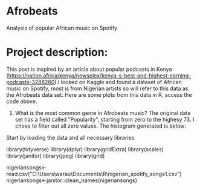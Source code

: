 # Afrobeats
Analysis of popular African music on Spotify
# Project description: 
This post is inspired by an article about popular podcasts in Kenya (https://nation.africa/kenya/newsplex/kenya-s-best-and-highest-earning-podcasts-3288260).I looked on Kaggle and found a dataset of African music on Spotify, most is from Nigerian artists so will refer to this data as the Afrobeats data set. Here are some plots from this data in R, access the code above. 

1. What is the most common genre in Afrobeats music?
The original data set has a field called "Popularity", starting from zero to the highesy 73. I chose to filter out all zero values. The histogram generated is below: 

Start by loading the data and all necessary libraries

library(tidyverse)
library(dplyr)
library(gridExtra)
library(scales)
library(janitor)
library(jpeg)
library(grid)

nigeriansongs<-read.csv("C:\\Users\\warau\\Documents\\R\\nigerian_spotify_songs1.csv")
nigeriansongs<-janitor::clean_names(nigeriansongs)
